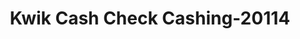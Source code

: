 ---
f_zip-code: 77502
f_state-code: TX
title: Kwik Cash Check Cashing-20114
f_phone: 713-473-6500
f_city-only: Pasadena
f_address: 1509 Richey Street Pasadena
f_location-unique-id: '20114'
slug: kwik-cash-check-cashing-20114
updated-on: '2024-05-30T13:46:58.046Z'
created-on: '2024-05-30T13:36:59.803Z'
published-on: '2024-05-30T13:54:32.469Z'
f_city-state: cms/city/pasadena-tx.md
f_company: cms/company/kwik-cash-check-cashing.md
f_state: cms/state/texas.md
layout: '[payday-loan].html'
tags: payday-loan
---
